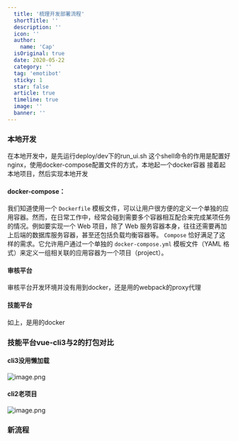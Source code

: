 ```yaml
---
  title: '梳理开发部署流程'
  shortTitle: ''
  description: ''
  icon: ''
  author:
    name: 'Cap'
  isOriginal: true
  date: 2020-05-22
  category: ''
  tag: 'emotibot'
  sticky: 1
  star: false
  article: true
  timeline: true
  image: ''
  banner: ''
---
```


  ### 本地开发
在本地开发中，是先运行deploy/dev下的run_ui.sh
这个shell命令的作用是配置好nginx，使用docker-compose配置文件的方式，本地起一个docker容器
接着起本地项目，然后实现本地开发
#### docker-compose： 
我们知道使用一个 `Dockerfile` 模板文件，可以让用户很方便的定义一个单独的应用容器。然而，在日常工作中，经常会碰到需要多个容器相互配合来完成某项任务的情况。例如要实现一个 Web 项目，除了 Web 服务容器本身，往往还需要再加上后端的数据库服务容器，甚至还包括负载均衡容器等。
`Compose` 恰好满足了这样的需求。它允许用户通过一个单独的 `docker-compose.yml` 模板文件（YAML 格式）来定义一组相关联的应用容器为一个项目（project）。
#### 审核平台
审核平台开发环境并没有用到docker，还是用的webpack的proxy代理
#### 技能平台
如上，是用的docker
### 技能平台vue-cli3与2的打包对比
#### cli3没用懒加载
![image.png](https://cdn.nlark.com/yuque/0/2019/png/297368/1571889259540-c18f93b0-d2b6-48a9-9787-d968d1d9a7c0.png#align=left&display=inline&height=182&name=image.png&originHeight=364&originWidth=1708&size=85322&status=done&style=none&width=854)

#### cli2老项目
![image.png](https://cdn.nlark.com/yuque/0/2019/png/297368/1571889336458-beff4987-4c18-403f-9e43-5c680054f5ec.png#align=left&display=inline&height=228&name=image.png&originHeight=456&originWidth=1562&size=162596&status=done&style=none&width=781)


### 新流程


